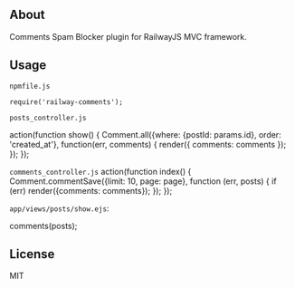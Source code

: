 ## About
Comments Spam Blocker plugin for RailwayJS MVC framework.

## Usage

`npmfile.js`

    require('railway-comments');

`posts_controller.js`

   action(function show() {
      Comment.all({where: {postId: params.id}, order: 'created_at'}, function(err, comments) 		{
        	render({ comments: comments });
      	});
   });
                     
`comments_controller.js`
   action(function index() {
       Comment.commentSave({limit: 10, page: page}, function (err, posts) {
           if (err) render({comments: comments});
       });
   });
   
`app/views/posts/show.ejs`:

   comments(posts);

## License
MIT

